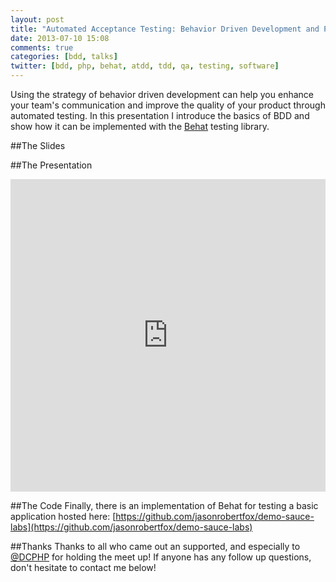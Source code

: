 ```yaml
---
layout: post
title: "Automated Acceptance Testing: Behavior Driven Development and PHP"
date: 2013-07-10 15:08
comments: true
categories: [bdd, talks]
twitter: [bdd, php, behat, atdd, tdd, qa, testing, software]
---
```


Using the strategy of behavior driven development can help you enhance your team's communication and improve the quality of your product through automated testing. In this presentation I introduce the basics of BDD and show how it can be implemented with the [Behat](http://behat.org/) testing library.

##The Slides
<script async class="speakerdeck-embed" data-id="46032b70cbc101309aec72e41546f091" data-ratio="1.77777777777778" src="//speakerdeck.com/assets/embed.js"></script>


##The Presentation
<iframe src="http://player.vimeo.com/video/70065325?title=0&amp;byline=0&amp;portrait=0" width="100%" height="500" frameborder="0" webkitAllowFullScreen mozallowfullscreen allowFullScreen></iframe>

##The Code
Finally, there is an implementation of Behat for testing a basic application hosted here: [https://github.com/jasonrobertfox/demo-sauce-labs](https://github.com/jasonrobertfox/demo-sauce-labs)

##Thanks
Thanks to all who came out an supported, and especially to [@DCPHP](http://www.meetup.com/DC-PHP/) for holding the  meet up! If anyone has any follow up questions, don't hesitate to contact me below!
